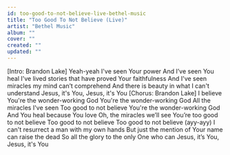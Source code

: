 ```yaml
---
id: too-good-to-not-believe-live-bethel-music
title: "Too Good To Not Believe (Live)"
artist: "Bethel Music"
album: ""
cover: ""
created: ""
updated: ""
---
```


[Intro: Brandon Lake]
Yeah-yeah
I've seen Your power
And I’ve seen You heal
I've lived stories that have proved Your faithfulness
And I've seen miracles my mind can’t comprehend
And there is beauty in what I can't understand
Jesus, it's You, Jesus, it's You
[Chorus: Brandon Lake]
I believe
You're the wonder-working God
You're the wonder-working God
All the miracles I've seen
Too good to not believe
You're the wonder-working God
And You heal because You love
Oh, the miracles we’ll see
You’re too good to not believe
Too good to not believe
Too good to not believe (ayy-ayy)
I can't resurrect a man with my own hands
But just the mention of Your name can raise the dead
So all the glory to the only One who can
Jesus, it’s You, Jesus, it's You